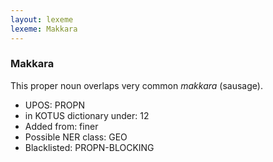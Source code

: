 ```yaml
---
layout: lexeme
lexeme: Makkara
---
```


###  Makkara

This proper noun overlaps  very common *makkara* (sausage).
* UPOS:  PROPN
* in KOTUS dictionary under:  12
* Added from:  finer
* Possible NER class:  GEO
* Blacklisted:  PROPN-BLOCKING

